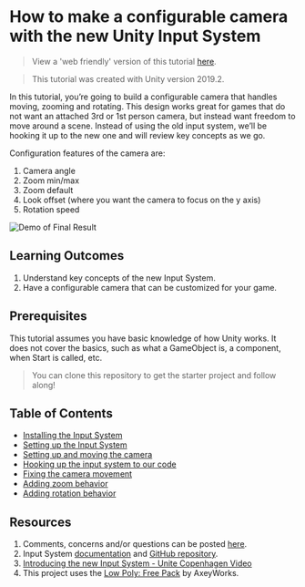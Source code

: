 # How to make a configurable camera with the new Unity Input System
> View a 'web friendly' version of this tutorial [here](https://yecats.github.io/2019/10/17/How-to-make-a-configurable-camera-with-the-new-Input-System.html).


> This tutorial was created with Unity version 2019.2.

In this tutorial, you’re going to build a configurable camera that handles moving, zooming and rotating. This design works great for games that do not want an attached 3rd or 1st person camera, but instead want freedom to move around a scene. Instead of using the old input system, we’ll be hooking it up to the new one and will review key concepts as we go.

Configuration features of the camera are:

1. Camera angle
2. Zoom min/max
3. Zoom default
4. Look offset (where you want the camera to focus on the y axis)
5. Rotation speed

![Demo of Final Result](./images/FinishedExample.gif)

## Learning Outcomes

1. Understand key concepts of the new Input System. 
2. Have a configurable camera that can be customized for your game.

## Prerequisites
This tutorial assumes you have basic knowledge of how Unity works. It does not cover the basics, such as what a GameObject is, a component, when Start is called, etc. 

> You can clone this repository to get the starter project and follow along!  

## Table of Contents
- [Installing the Input System](./articles/pt-1-installing-the-input-system.md)
- [Setting up the Input System](./articles/pt-2-setting-up-the-input-system.md)
- [Setting up and moving the camera](./articles/pt-3-setting-up-and-moving-the-camera.md)
- [Hooking up the input system to our code](./articles/pt-4-hooking-it-up-to-code.md)
- [Fixing the camera movement](./articles/pt-5-fixing-the-camera-movement.md)
- [Adding zoom behavior](./articles/pt-6-adding-zoom-behavior.md)
- [Adding rotation behavior](./articles/pt-7-adding-rotation-behavior.md)

## Resources
1. Comments, concerns and/or questions can be posted [here](https://github.com/Yecats/GameDevTutorials/issues/1).
2.	Input System [documentation](https://docs.unity3d.com/Packages/com.unity.inputsystem@1.0/manual/index.html) and [GitHub repository](https://github.com/Unity-Technologies/InputSystem).
3. [Introducing the new Input System - Unite Copenhagen Video](https://youtu.be/hw3Gk5PoZ6A)
1. This project uses the [Low Poly: Free Pack](https://www.assetstore.unity3d.com/en/#!/content/58821) by AxeyWorks.

